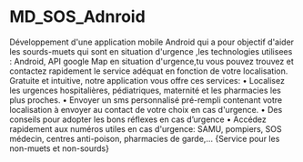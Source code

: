 # MD_SOS_Adnroid
Développement d'une application mobile Android qui a pour objectif d'aider les sourds-muets qui sont en situation d'urgence ,les technologies utilisees : Android, API google Map
en  situation d'urgence,tu  vous  pouvez trouvez  et  contactez  rapidement  le  service  adéquat  en fonction  de votre localisation. Gratuite et intuitive, notre 
application vous offre ces services:
• Localisez les urgences hospitalières, pédiatriques, maternité et les pharmacies les plus proches.
• Envoyer un sms personnalisé pré-rempli  contenant  votre  localisation  à  envoyer  au  contact  de votre choix en cas d'urgence.
• Des conseils pour adopter les bons réflexes en cas d’urgence
• Accédez rapidement aux numéros utiles en cas d'urgence: SAMU, pompiers, SOS médecin, centres anti-poison, pharmacies de garde,... {Service pour les non-muets et non-sourds}
